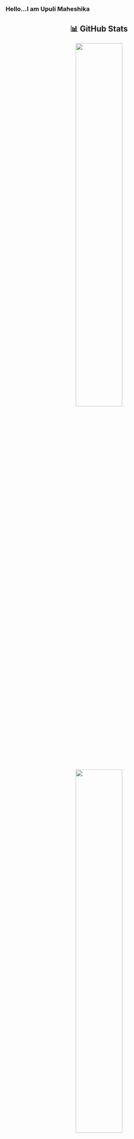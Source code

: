 <h3 align="left">Hello...I am Upuli Maheshika</h3>

<div align="center">

## 📊 GitHub Stats

<div align="center">
  <img src="https://github-readme-stats.vercel.app/api?username=UMKpp&show_icons=true&theme=radical" width="50%">
  <img src="https://github-readme-stats.vercel.app/api/top-langs/?username=UMKpp&layout=compact&theme=radical" width="50%">
  <br><br>
  <img src="https://github-readme-streak-stats.herokuapp.com/?user=UMKpp&theme=radical" width="50%">
  <br><br>
  <img src="https://github-readme-activity-graph.vercel.app/graph?username=UMKpp&theme=gruvbox" width="90%">
</div>

---

## 🤝 Connect with Me

<p align="center">
  <a href="https://www.linkedin.com/in/upuli-kuruppu-15a50732a/"><img src="https://img.shields.io/badge/LinkedIn-0077B5?style=flat&logo=linkedin&logoColor=white"></a>
  <a href="https://www.instagram.com/___upu____/"><img src="https://img.shields.io/badge/Instagram-E4405F?style=flat&logo=instagram&logoColor=white"></a>
  <a href="https://discord.com/users/1208788082342764634"><img src="https://img.shields.io/badge/Discord-5865F2?style=flat&logo=discord&logoColor=white"></a>
</p>

---

<div align="center">
  <h4>⭐ Star my repositories if you like my work! ⭐</h4>
</div>
